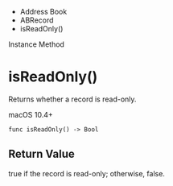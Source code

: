 

- Address Book
- ABRecord
-  isReadOnly() 

Instance Method

# isReadOnly()

Returns whether a record is read-only.

macOS 10.4+

``` source
func isReadOnly() -> Bool
```

## Return Value

true if the record is read-only; otherwise, false.

